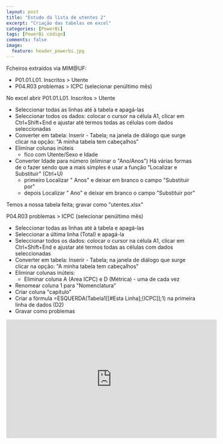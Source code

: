 ```yaml
---
layout: post
title: "Estudo da lista de utentes 2"
excerpt: "Criação das tabelas em excel"
categories: [PowerBi]
tags: [PowerBi código]
comments: false
image:
  feature: header_powerbi.jpg
---
```

Fcheiros extraídos via MIM@UF:
* P01.01.L01. Inscritos > Utente
* P04.R03 problemas > ICPC (selecionar penúltimo mês)

No excel abrir
P01.01.L01. Inscritos > Utente

* Seleccionar todas as linhas até à tabela e apagá-las
* Seleccionar todos os dados: colocar o cursor na célula A1, clicar em Ctrl+Shift+End e ajustar até termos todas as células com dados seleccionadas
* Converter em tabela: Inserir - Tabela; na janela de diálogo que surge clicar na opção: "A minha tabela tem cabeçalhos"
* Eliminar colunas inúteis
  - fico com Utente/Sexo e Idade
* Converter Idade para número (eliminar o "Ano/Anos")
Há várias formas de o fazer sendo que a mais simples é usar a função "Localizar e Substituir" (Ctrl+U)
  - primeiro Localizar " Anos" e deixar em branco o campo "Substituir por"
  - depois Localizar " Ano" e deixar em branco o campo "Substituir por"

Temos a nossa tabela feita; gravar como "utentes.xlsx"

P04.R03 problemas > ICPC (selecionar penúltimo mês)
* Seleccionar todas as linhas até à tabela e apagá-las
* Seleccionar a última linha (Total) e apagá-la
* Seleccionar todos os dados: colocar o cursor na célula A1, clicar em Ctrl+Shift+End e ajustar até termos todas as células com dados seleccionadas
* Converter em tabela: Inserir - Tabela; na janela de diálogo que surge clicar na opção: "A minha tabela tem cabeçalhos"
* Eliminar colunas inúteis:
  - Eliminar coluna A (Area ICPC) e D (Métrica) - uma de cada vez
* Renomear coluna 1 para "Nomenclatura"
* Criar coluna "capitulo"
* Criar a fórmula =ESQUERDA(Tabela1[[#Esta Linha];[ICPC]];1) na primeira linha de dados (D2)
* Gravar como problemas
<iframe width="560" height="315" src="https://www.youtube.com/embed/zkKPLTu3DBE?rel=0" frameborder="0" allow="autoplay; encrypted-media" allowfullscreen></iframe>
